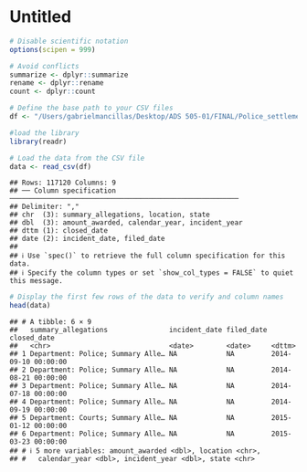Untitled
================

``` r
# Disable scientific notation
options(scipen = 999)

# Avoid conflicts
summarize <- dplyr::summarize
rename <- dplyr::rename
count <- dplyr::count

# Define the base path to your CSV files
df <- "/Users/gabrielmancillas/Desktop/ADS 505-01/FINAL/Police_settlements/Locations/selected_data.csv"
```

``` r
#load the library
library(readr)

# Load the data from the CSV file
data <- read_csv(df)
```

    ## Rows: 117120 Columns: 9
    ## ── Column specification ────────────────────────────────────────────────────────
    ## Delimiter: ","
    ## chr  (3): summary_allegations, location, state
    ## dbl  (3): amount_awarded, calendar_year, incident_year
    ## dttm (1): closed_date
    ## date (2): incident_date, filed_date
    ## 
    ## ℹ Use `spec()` to retrieve the full column specification for this data.
    ## ℹ Specify the column types or set `show_col_types = FALSE` to quiet this message.

``` r
# Display the first few rows of the data to verify and column names
head(data)
```

    ## # A tibble: 6 × 9
    ##   summary_allegations               incident_date filed_date closed_date        
    ##   <chr>                             <date>        <date>     <dttm>             
    ## 1 Department: Police; Summary Alle… NA            NA         2014-09-10 00:00:00
    ## 2 Department: Police; Summary Alle… NA            NA         2014-08-21 00:00:00
    ## 3 Department: Police; Summary Alle… NA            NA         2014-07-18 00:00:00
    ## 4 Department: Police; Summary Alle… NA            NA         2014-09-19 00:00:00
    ## 5 Department: Courts; Summary Alle… NA            NA         2015-01-12 00:00:00
    ## 6 Department: Police; Summary Alle… NA            NA         2015-03-23 00:00:00
    ## # ℹ 5 more variables: amount_awarded <dbl>, location <chr>,
    ## #   calendar_year <dbl>, incident_year <dbl>, state <chr>
